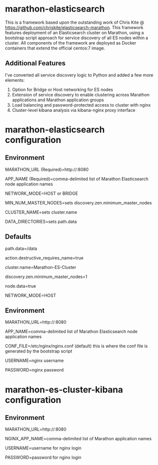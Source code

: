 # marathon-elasticsearch 

This is a framework based upon the outstanding work of Chris Kite @ https://github.com/chriskite/elasticsearch-marathon. This framework features deployment of an Elasticsearch cluster on Marathon, using a bootstrap script approach for service discovery of all ES nodes within a cluster. All components of the framework are deployed as Docker containers that extend the official centos:7 image.

Additional Features
-------------------
I've converted all service discovery logic to Python and added a few more elements:

1. Option for Bridge or Host networking for ES nodes
2. Extension of service discovery to enable clustering across Marathon applications and Marathon application groups
3. Load balancing and password-protected access to cluster with nginx
4. Cluster-level kibana analysis via kibana-nginx proxy interface

# marathon-elasticsearch configuration

Environment
-----------
MARATHON_URL (Required)=http://<dns name or ip address of Marathon host>:8080

APP_NAME (Required)=comma-delimited list of Marathon Elasticsearch node application names

NETWORK_MODE=HOST or BRIDGE

MIN_NUM_MASTER_NODES=sets discovery.zen.minimum_master_nodes

CLUSTER_NAME=sets cluster.name

DATA_DIRECTORIES=sets path.data 

Defaults
----------------------
path.data=/data

action.destructive_requires_name=true

cluster.name=Marathon-ES-Cluster

discovery.zen.minimum_master_nodes=1

node.data=true

NETWORK_MODE=HOST

Environment
-----------
MARATHON_URL=http://<dns name or ip address of Marathon host>:8080

APP_NAME=comma-delimited list of Marathon Elasticsearch node application names

CONF_FILE=/etc/nginx/nginx.conf (default) this is where the conf file is generated by the bootstrap script

USERNAME=nginx username

PASSWORD=nginx password

# marathon-es-cluster-kibana configuration

Environment
-----------
MARATHON_URL=http://<dns name or ip address of Marathon host>:8080

NGINX_APP_NAME=comma-delimited list of Marathon application names

USERNAME=username for nginx login

PASSWORD=password for nginx login
